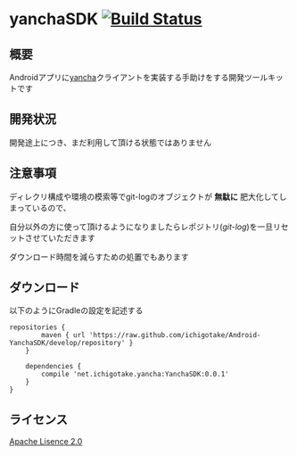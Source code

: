 # yanchaSDK [![Build Status](https://travis-ci.org/ichigotake/Android-YanchaSDK.png?branch=develop)](https://travis-ci.org/ichigotake/Android-YanchaSDK)

## 概要

Androidアプリに[yancha](https://github.com/uzulla/yancha)クライアントを実装する手助けをする開発ツールキットです

## 開発状況

開発途上につき、まだ利用して頂ける状態ではありません

## 注意事項

ディレクリ構成や環境の模索等でgit-logのオブジェクトが **無駄に** 肥大化してしまっているので、

自分以外の方に使って頂けるようになりましたらレポジトリ(*git-log*)を一旦リセットさせていただきます

ダウンロード時間を減らすための処置でもあります

## ダウンロード

以下のようにGradleの設定を記述する

```
repositories {
        maven { url 'https://raw.github.com/ichigotake/Android-YanchaSDK/develop/repository' }
    }

    dependencies {
        compile 'net.ichigotake.yancha:YanchaSDK:0.0.1'
    }
}
```

## ライセンス

[Apache Lisence 2.0](http://www.apache.org/licenses/LICENSE-2.0)
